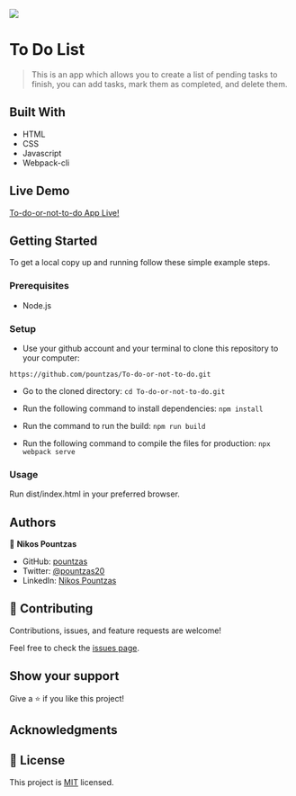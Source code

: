 ![](https://img.shields.io/badge/Microverse-blueviolet)

# To Do List

> This is an app which allows you to create a list of pending tasks to finish, you can add tasks, mark them as completed, and delete them.


## Built With

- HTML
- CSS
- Javascript
- Webpack-cli
## Live Demo

[To-do-or-not-to-do App Live!](https://pountzas.github.io/To-do-or-not-to-do/)

## Getting Started

To get a local copy up and running follow these simple example steps.

### Prerequisites
  
- Node.js

### Setup

- Use your github account and your terminal to clone this repository to your computer:

`https://github.com/pountzas/To-do-or-not-to-do.git`

- Go to the cloned directory:
`cd To-do-or-not-to-do.git`

- Run the following command to install dependencies:
`npm install`

- Run the command to run the build:
`npm run build`

- Run the following command to compile the files for production:
`npx webpack serve`

### Usage

Run dist/index.html in your preferred browser.

<!-- ### Run tests

- On the terminal `cd` to the folder you just cloned.
- On the terminal type `rspec`. -->

## Authors

👤 **Nikos Pountzas**

- GitHub: [pountzas](https://github.com/pountzas)
- Twitter: [@pountzas20](https://twitter.com/pountzas20)
- LinkedIn: [Nikos Pountzas](https://www.linkedin.com/in/nikos-pountzas/)

## 🤝 Contributing

Contributions, issues, and feature requests are welcome!

Feel free to check the [issues page](https://github.com/pountzas/To-do-or-not-to-do/issues).

## Show your support

Give a ⭐️ if you like this project!

## Acknowledgments


## 📝 License

This project is [MIT](./MIT.md) licensed.
